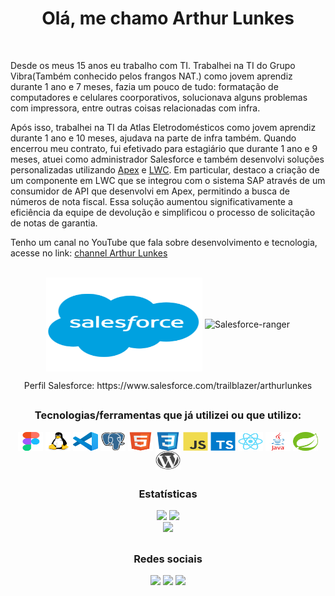 <div align="center"><h1>Olá, me chamo Arthur Lunkes</h1></div>

  <br>
  
  Desde os meus 15 anos eu trabalho com TI. Trabalhei na TI do Grupo Vibra(Também conhecido pelos frangos NAT.) como jovem aprendiz durante 1 ano e 7 meses, fazia um pouco de tudo: formatação de computadores e celulares coorporativos, solucionava alguns problemas com impressora, entre outras coisas relacionadas com infra.
  
  Após isso, trabalhei na TI da Atlas Eletrodomésticos como jovem aprendiz durante 1 ano e 10 meses, ajudava na parte de infra também. Quando encerrou meu contrato, fui efetivado para estagiário que durante 1 ano e 9 meses, atuei como administrador Salesforce e também desenvolvi soluções personalizadas utilizando [Apex](https://trailhead.salesforce.com/pt-BR/content/learn/projects/quickstart-apex/quickstart-apex-1) e [LWC](https://trailhead.salesforce.com/pt-BR/content/learn/modules/lightning-web-components-basics/discover-lightning-web-components). Em particular, destaco a criação de um componente em LWC que se integrou com o sistema SAP através de um consumidor de API que desenvolvi em Apex, permitindo a busca de números de nota fiscal. Essa solução aumentou significativamente a eficiência da equipe de devolução e simplificou o processo de solicitação de notas de garantia.

  Tenho um canal no YouTube que fala sobre desenvolvimento e tecnologia, acesse no link: [channel Arthur Lunkes](https://www.youtube.com/channel/UCSa-bGJvrax2T42XVinXLKg)

<div align="center">
  <br>
  <div style="display: inline_block">
    <img align="center" alt="Salesforce-logo" height="150" width="250" src="https://github.com/devicons/devicon/blob/master/icons/salesforce/salesforce-original.svg">
    <img align="center" alt="Salesforce-ranger" height="150" width="215" src="https://res.cloudinary.com/trailhead/image/upload/public-trailhead/assets/images/ranks/ranger.png">
  </div>
  <p>Perfil Salesforce: https://www.salesforce.com/trailblazer/arthurlunkes</p>
</div>
  
##

<div align="center">
  <h3>Tecnologias/ferramentas que já utilizei ou que utilizo:</h3>
 <div style="display: inline_block">
  <img align="center" alt="Figma" height="30" width="40" src="https://github.com/devicons/devicon/blob/master/icons/figma/figma-original.svg">
  <img align="center" alt="Linux" height="30" width="40" src="https://github.com/devicons/devicon/blob/master/icons/linux/linux-original.svg">
  <img align="center" alt="VSCode" height="30" width="40" src="https://github.com/devicons/devicon/blob/master/icons/vscode/vscode-original.svg">
  <img align="center" alt="PostgresSQL" height="30" width="40" src="https://github.com/devicons/devicon/blob/master/icons/postgresql/postgresql-original.svg">
  <img align="center" alt="HTML" height="30" width="40" src="https://raw.githubusercontent.com/devicons/devicon/master/icons/html5/html5-original.svg">
  <img align="center" alt="CSS" height="30" width="40" src="https://github.com/devicons/devicon/blob/master/icons/css3/css3-original.svg">
  <img align="center" alt="Javascript" height="30" width="40" src="https://github.com/devicons/devicon/blob/master/icons/javascript/javascript-original.svg">
  <img align="center" alt="Typescript" height="30" width="40" src="https://github.com/devicons/devicon/blob/master/icons/typescript/typescript-original.svg">
  <img align="center" alt="ReactJS" height="30" width="40" src="https://github.com/devicons/devicon/blob/master/icons/react/react-original.svg">
  <img align="center" alt="Java" height="30" width="40" src="https://github.com/devicons/devicon/blob/master/icons/java/java-original-wordmark.svg">
  <img align="center" alt="Spring Boot" height="30" width="40" src="https://github.com/devicons/devicon/blob/master/icons/spring/spring-original.svg">
  <img align="center" alt="Wordpress" height="30" width="40" src="https://github.com/devicons/devicon/blob/master/icons/wordpress/wordpress-plain.svg">
 </div>
</div>

##

<div align="center">
  <h3>Estatísticas</h3>
  <img height="180em" src="https://github-readme-stats.vercel.app/api?username=arthurlunkes&show_icons=true&theme=algolia&hide_border=true">
  <img height="180em" src="https://github-readme-streak-stats.herokuapp.com/?user=arthurlunkes&theme=algolia&hide_border=true"/>
</div>
<div align="center">
  <img height="220em" src="https://github-readme-stats.vercel.app/api/top-langs/?username=arthurlunkes&langs_count=20&layout=compact&theme=algolia&exclude_repo=Projeto_Fullstack_Cadastro_Pessoas&hide=jupyter%20notebook&hide_border=true">
</div>

##

<div align="center">
  <h3>Redes sociais</h3>
  <a href="https://instagram.com/arthur_lunkes" target="_blank"><img src="https://img.shields.io/badge/-Instagram-%23E4405F?style=for-the-badge&logo=instagram&logoColor=white" target="_blank"></a>
  <a href = "mailto:arthur.lunkes2017@gmail.com"><img src="https://img.shields.io/badge/-Gmail-%23333?style=for-the-badge&logo=gmail&logoColor=white" target="_blank"></a>
  <a href="https://www.linkedin.com/in/arthur-lunkes-332426191/" target="_blank"><img src="https://img.shields.io/badge/-LinkedIn-%230077B5?style=for-the-badge&logo=linkedin&logoColor=white" target="_blank"></a>
</div>
